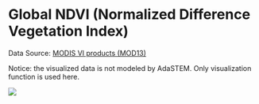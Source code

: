 # Global NDVI (Normalized Difference Vegetation Index)

Data Source: [MODIS VI products (MOD13)](https://modis.gsfc.nasa.gov/data/dataprod/mod13.php)

Notice: the visualized data is not modeled by AdaSTEM. Only visualization function is used here.


![](./NDVI_2020.gif)
